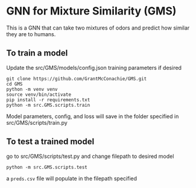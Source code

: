 # GNN for Mixture Similarity (GMS)
This is a GNN that can take two mixtures of odors and predict how similar they are to humans.

## To train a model
Update the src/GMS/models/config.json training parameters if desired
```
git clone https://github.com/GrantMcConachie/GMS.git
cd GMS
python -m venv venv
source venv/bin/activate
pip install -r requirements.txt
python -m src.GMS.scripts.train
```
Model parameters, config, and loss will save in the folder specified in src/GMS/scripts/train.py

## To test a trained model
go to src/GMS/scripts/test.py and change filepath to desired model
```
python -m src.GMS.scripts.test
```
a `preds.csv` file will populate in the filepath specified
